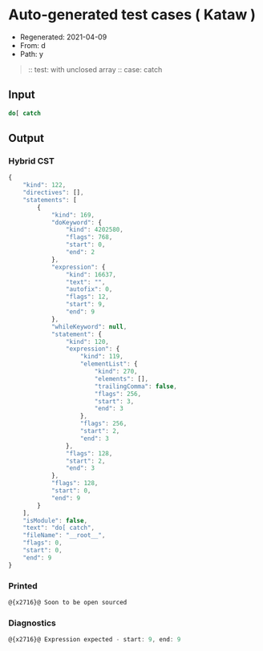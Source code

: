 # Auto-generated test cases ( Kataw )
- Regenerated: 2021-04-09
- From: d
- Path: y
> :: test: with unclosed array
> :: case: catch
## Input

`````js
do[ catch
`````

## Output

### Hybrid CST

```javascript
{
    "kind": 122,
    "directives": [],
    "statements": [
        {
            "kind": 169,
            "doKeyword": {
                "kind": 4202580,
                "flags": 768,
                "start": 0,
                "end": 2
            },
            "expression": {
                "kind": 16637,
                "text": "",
                "autofix": 0,
                "flags": 12,
                "start": 9,
                "end": 9
            },
            "whileKeyword": null,
            "statement": {
                "kind": 120,
                "expression": {
                    "kind": 119,
                    "elementList": {
                        "kind": 270,
                        "elements": [],
                        "trailingComma": false,
                        "flags": 256,
                        "start": 3,
                        "end": 3
                    },
                    "flags": 256,
                    "start": 2,
                    "end": 3
                },
                "flags": 128,
                "start": 2,
                "end": 3
            },
            "flags": 128,
            "start": 0,
            "end": 9
        }
    ],
    "isModule": false,
    "text": "do[ catch",
    "fileName": "__root__",
    "flags": 0,
    "start": 0,
    "end": 9
}
```

### Printed

```javascript
@{x2716}@ Soon to be open sourced
```

### Diagnostics

```javascript
@{x2716}@ Expression expected - start: 9, end: 9

```

